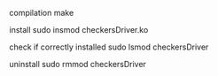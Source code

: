 compilation
	make 

install
	sudo insmod checkersDriver.ko

check if correctly installed
	sudo lsmod checkersDriver

uninstall
	sudo rmmod checkersDriver
